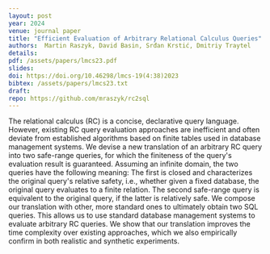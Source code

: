 ```yaml
---
layout: post
year: 2024
venue: journal paper
title: "Efficient Evaluation of Arbitrary Relational Calculus Queries"
authors:  Martin Raszyk, David Basin, Srđan Krstić, Dmitriy Traytel
details:
pdf: /assets/papers/lmcs23.pdf
slides:
doi: https://doi.org/10.46298/lmcs-19(4:38)2023
bibtex: /assets/papers/lmcs23.txt
draft:
repo: https://github.com/mraszyk/rc2sql
---
```


The relational calculus (RC) is a concise, declarative query language. However, existing RC query evaluation approaches are inefficient and often deviate from established algorithms based on finite tables used in database management systems. We devise a new translation of an arbitrary RC query into two safe-range queries, for which the finiteness of the query's evaluation result is guaranteed. Assuming an infinite domain, the two queries have the following meaning: The first is closed and characterizes the original query's relative safety, i.e., whether given a fixed database, the original query evaluates to a finite relation. The second safe-range query is equivalent to the original query, if the latter is relatively safe. We compose our translation with other, more standard ones to ultimately obtain two SQL queries. This allows us to use standard database management systems to evaluate arbitrary RC queries. We show that our translation improves the time complexity over existing approaches, which we also empirically confirm in both realistic and synthetic experiments.

